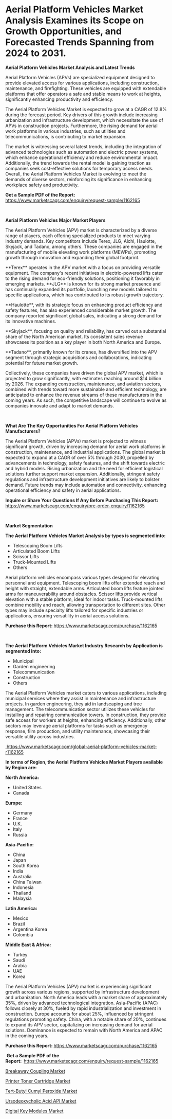 <p><h1>Aerial Platform Vehicles Market Analysis Examines its Scope on Growth Opportunities, and Forecasted Trends Spanning from 2024 to 2031.</h1></p><p><strong>Aerial Platform Vehicles Market Analysis and Latest Trends</strong></p>
<p><p>Aerial Platform Vehicles (APVs) are specialized equipment designed to provide elevated access for various applications, including construction, maintenance, and firefighting. These vehicles are equipped with extendable platforms that offer operators a safe and stable means to work at heights, significantly enhancing productivity and efficiency.</p><p>The Aerial Platform Vehicles Market is expected to grow at a CAGR of 12.8% during the forecast period. Key drivers of this growth include increasing urbanization and infrastructure development, which necessitate the use of APVs in construction projects. Furthermore, the rising demand for aerial work platforms in various industries, such as utilities and telecommunications, is contributing to market expansion.</p><p>The market is witnessing several latest trends, including the integration of advanced technologies such as automation and electric power systems, which enhance operational efficiency and reduce environmental impact. Additionally, the trend towards the rental model is gaining traction as companies seek cost-effective solutions for temporary access needs. Overall, the Aerial Platform Vehicles Market is evolving to meet the demands of diverse sectors, reinforcing its significance in enhancing workplace safety and productivity.</p></p>
<p><strong>Get a Sample PDF of the Report:&nbsp;</strong> <a href="https://www.marketscagr.com/enquiry/request-sample/1162165?utm_campaign=1411&utm_medium=2&utm_source=Github&utm_content=ia&utm_term=13102024&utm_id=aerial-platform-vehicles">https://www.marketscagr.com/enquiry/request-sample/1162165</a></p>
<p>&nbsp;</p>
<p><strong>Aerial Platform Vehicles Major Market Players</strong></p>
<p><p>The Aerial Platform Vehicles (APV) market is characterized by a diverse range of players, each offering specialized products to meet varying industry demands. Key competitors include Terex, JLG, Aichi, Haulotte, Skyjack, and Tadano, among others. These companies are engaged in the manufacturing of mobile elevating work platforms (MEWPs), promoting growth through innovation and expanding their global footprint.</p><p>**Terex** operates in the APV market with a focus on providing versatile equipment. The company's recent initiatives in electric-powered lifts cater to the rising demand for eco-friendly solutions, positioning it favorably in emerging markets. **JLG** is known for its strong market presence and has continually expanded its portfolio, launching new models tailored to specific applications, which has contributed to its robust growth trajectory.</p><p>**Haulotte**, with its strategic focus on enhancing product efficiency and safety features, has also experienced considerable market growth. The company reported significant global sales, indicating a strong demand for its innovative machines.</p><p>**Skyjack**, focusing on quality and reliability, has carved out a substantial share of the North American market. Its consistent sales revenue showcases its position as a key player in both North America and Europe.</p><p>**Tadano**, primarily known for its cranes, has diversified into the APV segment through strategic acquisitions and collaborations, indicating potential for future market growth.</p><p>Collectively, these companies have driven the global APV market, which is projected to grow significantly, with estimates reaching around $14 billion by 2026. The expanding construction, maintenance, and aviation sectors, combined with trends toward more sustainable and efficient technology, are anticipated to enhance the revenue streams of these manufacturers in the coming years. As such, the competitive landscape will continue to evolve as companies innovate and adapt to market demands.</p></p>
<p>&nbsp;</p>
<p><strong>What Are The Key Opportunities For Aerial Platform Vehicles Manufacturers?</strong></p>
<p><p>The Aerial Platform Vehicles (APVs) market is projected to witness significant growth, driven by increasing demand for aerial work platforms in construction, maintenance, and industrial applications. The global market is expected to expand at a CAGR of over 5% through 2030, propelled by advancements in technology, safety features, and the shift towards electric and hybrid models. Rising urbanization and the need for efficient logistical solutions further support market expansion. Additionally, stringent safety regulations and infrastructure development initiatives are likely to bolster demand. Future trends may include automation and connectivity, enhancing operational efficiency and safety in aerial applications.</p></p>
<p><strong>Inquire or Share Your Questions If Any Before Purchasing This Report:</strong> <a href="https://www.marketscagr.com/enquiry/pre-order-enquiry/1162165?utm_campaign=1411&utm_medium=2&utm_source=Github&utm_content=ia&utm_term=13102024&utm_id=aerial-platform-vehicles">https://www.marketscagr.com/enquiry/pre-order-enquiry/1162165</a></p>
<p>&nbsp;</p>
<p><strong>Market Segmentation</strong></p>
<p><strong>The Aerial Platform Vehicles Market Analysis by types is segmented into:</strong></p>
<p><ul><li>Telescoping Boom Lifts</li><li>Articulated Boom Lifts</li><li>Scissor Lifts</li><li>Truck-Mounted Lifts</li><li>Others</li></ul></p>
<p><p>Aerial platform vehicles encompass various types designed for elevating personnel and equipment. Telescoping boom lifts offer extended reach and height with straight, extendable arms. Articulated boom lifts feature jointed arms for maneuverability around obstacles. Scissor lifts provide vertical elevation with a stable platform, ideal for indoor tasks. Truck-mounted lifts combine mobility and reach, allowing transportation to different sites. Other types may include specialty lifts tailored for specific industries or applications, ensuring versatility in aerial access solutions.</p></p>
<p><strong>Purchase this Report:&nbsp;</strong><a href="https://www.marketscagr.com/purchase/1162165?utm_campaign=1411&utm_medium=2&utm_source=Github&utm_content=ia&utm_term=13102024&utm_id=aerial-platform-vehicles">https://www.marketscagr.com/purchase/1162165</a></p>
<p>&nbsp;</p>
<p><strong>The Aerial Platform Vehicles Market Industry Research by Application is segmented into:</strong></p>
<p><ul><li>Municipal</li><li>Garden engineering</li><li>Telecommunication</li><li>Construction</li><li>Others</li></ul></p>
<p><p>The Aerial Platform Vehicles market caters to various applications, including municipal services where they assist in maintenance and infrastructure projects. In garden engineering, they aid in landscaping and tree management. The telecommunication sector utilizes these vehicles for installing and repairing communication towers. In construction, they provide safe access for workers at heights, enhancing efficiency. Additionally, other sectors may leverage aerial platforms for tasks such as emergency response, film production, and utility maintenance, showcasing their versatile utility across industries.</p></p>
<p><a href="https://www.marketscagr.com/global-aerial-platform-vehicles-market-r1162165?utm_campaign=1411&utm_medium=2&utm_source=Github&utm_content=ia&utm_term=13102024&utm_id=aerial-platform-vehicles">&nbsp;https://www.marketscagr.com/global-aerial-platform-vehicles-market-r1162165</a></p>
<p><strong>In terms of Region, the Aerial Platform Vehicles Market Players available by Region are:</strong></p>
<p>
    <p> <strong> North America: </strong>
        <ul>
            <li>United States</li>
            <li>Canada</li>
        </ul>
        </p> 
    <p> <strong> Europe: </strong>
        <ul>
            <li>Germany</li>
            <li>France</li>
            <li>U.K.</li>
            <li>Italy</li>
            <li>Russia</li>
        </ul>
        </p> 
    <p> <strong> Asia-Pacific: </strong>
        <ul>
            <li>China</li>
            <li>Japan</li>
            <li>South Korea</li>
            <li>India</li>
            <li>Australia</li>
            <li>China Taiwan</li>
            <li>Indonesia</li>
            <li>Thailand</li>
            <li>Malaysia</li>
        </ul>
        </p> 
    <p> <strong> Latin America: </strong>
        <ul>
            <li>Mexico</li>
            <li>Brazil</li>
            <li>Argentina Korea</li>
            <li>Colombia</li>
        </ul>
        </p> 
    <p> <strong> Middle East & Africa: </strong>
        <ul>
            <li>Turkey</li>
            <li>Saudi</li>
            <li>Arabia</li>
            <li>UAE</li>
            <li>Korea</li>
        </ul>
    </p>
    </p>
<p><p>The Aerial Platform Vehicles (APV) market is experiencing significant growth across various regions, supported by infrastructure development and urbanization. North America leads with a market share of approximately 35%, driven by advanced technological integration. Asia-Pacific (APAC) follows closely at 30%, fueled by rapid industrialization and investment in construction. Europe accounts for about 25%, influenced by stringent regulations promoting safety. China, with a notable share of 20%, continues to expand its APV sector, capitalizing on increasing demand for aerial solutions. Dominance is expected to remain with North America and APAC in the coming years.</p></p>
<p><strong>Purchase this Report: </strong><a href="https://www.marketscagr.com/purchase/1162165?utm_campaign=1411&utm_medium=2&utm_source=Github&utm_content=ia&utm_term=13102024&utm_id=aerial-platform-vehicles">https://www.marketscagr.com/purchase/1162165</a></p>
<p>&nbsp;<strong>Get a Sample PDF of the Report:&nbsp;&nbsp;</strong><a href="https://www.marketscagr.com/enquiry/request-sample/1162165?utm_campaign=1411&utm_medium=2&utm_source=Github&utm_content=ia&utm_term=13102024&utm_id=aerial-platform-vehicles">https://www.marketscagr.com/enquiry/request-sample/1162165</a></p>
<p><strong></strong></p>
<p><p><a href="https://github.com/BryceTownsendr/Market-Research-Report-List-6/blob/main/breakaway-coupling-market.md?utm_campaign=1411&utm_medium=2&utm_source=Github&utm_content=ia&utm_term=13102024&utm_id=aerial-platform-vehicles">Breakaway Coupling Market</a></p><p><a href="https://issuu.com/reportprime-2/docs/printer-toner-cartridge-market-size_6507f09c86e009?utm_campaign=1411&utm_medium=2&utm_source=Github&utm_content=ia&utm_term=13102024&utm_id=aerial-platform-vehicles">Printer Toner Cartridge Market</a></p><p><a href="https://www.linkedin.com/pulse/global-perspectives-tert-butyl-cumyl-peroxide-market-trends-eniyc?utm_campaign=1411&utm_medium=2&utm_source=Github&utm_content=ia&utm_term=13102024&utm_id=aerial-platform-vehicles">Tert-Butyl Cumyl Peroxide Market</a></p><p><a href="https://www.linkedin.com/pulse/ursodeoxycholic-acid-api-industry-analysis-report-its-market-xlhyc?utm_campaign=1411&utm_medium=2&utm_source=Github&utm_content=ia&utm_term=13102024&utm_id=aerial-platform-vehicles">Ursodeoxycholic Acid API Market</a></p><p><a href="https://www.linkedin.com/pulse/global-digital-key-modules-industry-analysis-report-market-jc1wc?utm_campaign=1411&utm_medium=2&utm_source=Github&utm_content=ia&utm_term=13102024&utm_id=aerial-platform-vehicles">Digital Key Modules Market</a></p></p>